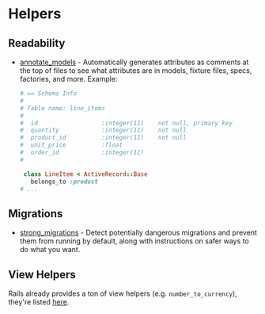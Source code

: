 # Helpers

## Readability

- [annotate_models](https://github.com/ctran/annotate_models) - Automatically generates attributes as comments at the top of files to see what attributes are in models, fixture files, specs, factories, and more. Example:

  ```ruby
  # == Schema Info
  #
  # Table name: line_items
  #
  #  id                  :integer(11)    not null, primary key
  #  quantity            :integer(11)    not null
  #  product_id          :integer(11)    not null
  #  unit_price          :float
  #  order_id            :integer(11)
  #
  
   class LineItem < ActiveRecord::Base
     belongs_to :product
  # ...
  ```

## Migrations

- [strong_migrations](https://github.com/ankane/strong_migrations) - Detect potentially dangerous migrations and prevent them from running by default, along with instructions on safer ways to do what you want.

## View Helpers

Rails already provides a ton of view helpers (e.g. `number_to_currency`), they're listed [here](https://guides.rubyonrails.org/action_view_overview.html#overview-of-helpers-provided-by-action-view).